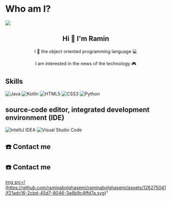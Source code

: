 


# Who am I?
<img align = "center" src ="https://github.com/raminabolghasemi/raminabolghasemi/assets/126275041/4fc50f64-3954-4cef-b605-5207cb9d2ddd.svg">

<h2 align ="center"> Hi 👋 I'm Ramin </h2>

<p align ="center"> I 💟 the object oriented programming language 💻 </p>

<p align ="center"> I am interested in the news of the technology  🎮 </p>


<h2 align ="left"> Skills </h2>

![Java](https://img.shields.io/badge/java-%23ED8B00.svg?style=for-the-badge&logo=openjdk&logoColor=white) ![Kotlin](https://img.shields.io/badge/kotlin-%237F52FF.svg?style=for-the-badge&logo=kotlin&logoColor=white) ![HTML5](https://img.shields.io/badge/html5-%23E34F26.svg?style=for-the-badge&logo=html5&logoColor=white) ![CSS3](https://img.shields.io/badge/css3-%231572B6.svg?style=for-the-badge&logo=css3&logoColor=white) ![Python](https://img.shields.io/badge/python-3670A0?style=for-the-badge&logo=python&logoColor=ffdd54)

<h2 align ="left"> source-code editor, integrated development environment (IDE)</h2>

![IntelliJ IDEA](https://img.shields.io/badge/IntelliJIDEA-000000.svg?style=for-the-badge&logo=intellij-idea&logoColor=white) ![Visual Studio Code](https://img.shields.io/badge/Visual%20Studio%20Code-0078d7.svg?style=for-the-badge&logo=visual-studio-code&logoColor=white) 

<h2 align ="left"> ☎️ Contact me </h2>

<h2 align ="left"> ☎️ Contact me </h2>

<a href="linkedin.com/in/ramin-abolghasemi-komleh-b32510295"> img src=!(https://github.com/raminabolghasemi/raminabolghasemi/assets/126275041/f21adc16-2cbd-45d7-8046-3a6b9c4ffd7a.svg)" </a>
